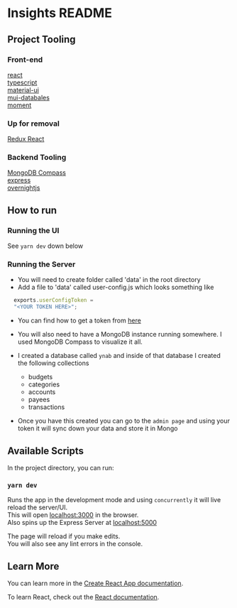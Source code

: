 # Insights README

## Project Tooling

### Front-end

[react](https://reactjs.org/)<br>
[typescript](https://www.typescriptlang.org/)<br>
[material-ui](https://material-ui.com/)<br>
[mui-databales](https://github.com/gregnb/mui-datatables)<br>
[moment](https://momentjs.com/)<br>

### Up for removal

[Redux React](https://redux.js.org/basics/usage-with-react)<br>

### Backend Tooling

[MongoDB Compass](https://www.mongodb.com/download-center#compass)<br>
[express](https://expressjs.com/)<br>
[overnightjs](https://www.npmjs.com/package/@overnightjs/core)<br>

## How to run

### Running the UI

See `yarn dev` down below

### Running the Server

- You will need to create folder called 'data' in the root directory
- Add a file to 'data' called user-config.js which looks something like

```js
  exports.userConfigToken =
  "<YOUR TOKEN HERE>";
```

- You can find how to get a token from [here](https://api.youneedabudget.com/#getting-started)

- You will also need to have a MongoDB instance running somewhere. I used MongoDB Compass to visualize it all.
- I created a database called `ynab` and inside of that database I created the following collections
  - budgets
  - categories
  - accounts
  - payees
  - transactions
- Once you have this created you can go to the `admin page` and using your token it will sync down your data and store it in Mongo

## Available Scripts

In the project directory, you can run:

### `yarn dev`

Runs the app in the development mode and using `concurrently` it will live reload the server/UI.<br>
This will open [localhost:3000](http://localhost:3000) in the browser.<br>
Also spins up the Express Server at [localhost:5000](http://localhost:5000)<br>

The page will reload if you make edits.<br>
You will also see any lint errors in the console.

## Learn More

You can learn more in the [Create React App documentation](https://facebook.github.io/create-react-app/docs/getting-started).

To learn React, check out the [React documentation](https://reactjs.org/).
